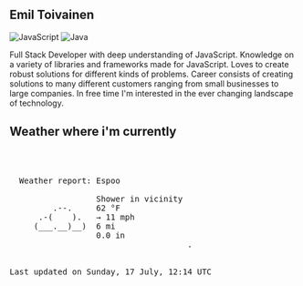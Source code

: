 ## Emil Toivainen 

![JavaScript](https://img.shields.io/badge/javascript-%23323330.svg?style=for-the-badge&logo=javascript&logoColor=%23F7DF1E)
![Java](https://img.shields.io/badge/java-%23ED8B00.svg?style=for-the-badge&logo=java&logoColor=white)

Full Stack Developer with deep understanding of JavaScript. Knowledge on a variety of libraries and frameworks made for JavaScript. Loves to create robust solutions for different kinds of problems. Career consists of creating solutions to many different customers ranging from small businesses to large companies. In free time I'm interested in the ever changing landscape of technology. 

## Weather where i'm currently  
<pre>


 
  Weather report: Espoo  
    
                  Shower in vicinity  
         .--.     62 °F  
      .-(    ).   → 11 mph  
     (___.__)__)  6 mi  
                  0.0 in  
                                     .


Last updated on Sunday, 17 July, 12:14 UTC
</pre>

